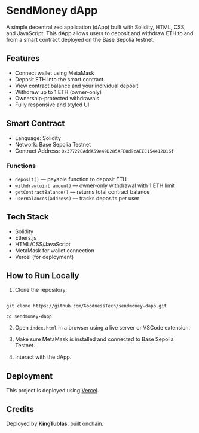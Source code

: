 # SendMoney dApp

A simple decentralized application (dApp) built with Solidity, HTML, CSS, and JavaScript. This dApp allows users to deposit and withdraw ETH to and from a smart contract deployed on the Base Sepolia testnet.

## Features

- Connect wallet using MetaMask
- Deposit ETH into the smart contract
- View contract balance and your individual deposit
- Withdraw up to 1 ETH (owner-only)
- Ownership-protected withdrawals
- Fully responsive and styled UI

## Smart Contract

- Language: Solidity
- Network: Base Sepolia Testnet
- Contract Address: `0x377220AddA59e49D285AFE8d9cAEEC154412D16f`

### Functions

- `deposit()` — payable function to deposit ETH
- `withdraw(uint amount)` — owner-only withdrawal with 1 ETH limit
- `getContractBalance()` — returns total contract balance
- `userBalances(address)` — tracks deposits per user

## Tech Stack

- Solidity
- Ethers.js
- HTML/CSS/JavaScript
- MetaMask for wallet connection
- Vercel (for deployment)

## How to Run Locally

1. Clone the repository:

```

git clone https://github.com/GoodnessTech/sendmoney-dapp.git

cd sendmoney-dapp

```

2. Open `index.html` in a browser using a live server or VSCode extension.

3. Make sure MetaMask is installed and connected to Base Sepolia Testnet.

4. Interact with the dApp.

## Deployment

This project is deployed using [Vercel](https://vercel.com).

## Credits

Deployed by **KingTublas**, built onchain.

```

```
